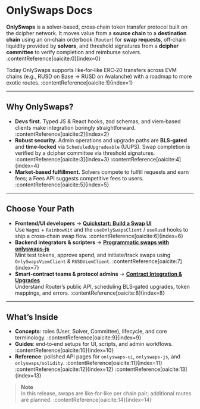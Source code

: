 # OnlySwaps Docs

**OnlySwaps** is a solver‑based, cross‑chain token transfer protocol built on the dcipher network. It moves value from a **source chain** to a **destination chain** using an on‑chain orderbook (`Router`) for **swap requests**, off‑chain liquidity provided by **solvers**, and threshold signatures from a **dcipher committee** to verify completion and reimburse solvers. :contentReference[oaicite:0]{index=0}

Today OnlySwaps supports like‑for‑like ERC‑20 transfers across EVM chains (e.g., RUSD on Base → RUSD on Avalanche) with a roadmap to more exotic routes. :contentReference[oaicite:1]{index=1}

---

## Why OnlySwaps?

- **Devs first.** Typed JS & React hooks, zod schemas, and viem‑based clients make integration boringly straightforward. :contentReference[oaicite:2]{index=2}
- **Robust security.** Admin operations and upgrade paths are **BLS‑gated** and **time‑locked** via `ScheduledUpgradeable` (UUPS). Swap completion is verified by a dcipher committee via threshold signatures. :contentReference[oaicite:3]{index=3} :contentReference[oaicite:4]{index=4}
- **Market‑based fulfillment.** Solvers compete to fulfill requests and earn fees; a Fees API suggests competitive fees to users. :contentReference[oaicite:5]{index=5}

---

## Choose Your Path

- **Frontend/UI developers** → **[Quickstart: Build a Swap UI](./guides/quickstart-ui.md)**  
  Use `Wagmi` + `RainbowKit` and the `useOnlySwapsClient` / `useRusd` hooks to ship a cross‑chain swap flow. :contentReference[oaicite:6]{index=6}
- **Backend integrators & scripters** → **[Programmatic swaps with onlyswaps‑js](./guides/programmatic-js.md)**  
  Mint test tokens, approve spend, and initiate/track swaps using `OnlySwapsViemClient` & `RUSDViemClient`. :contentReference[oaicite:7]{index=7}
- **Smart‑contract teams & protocol admins** → **[Contract Integration & Upgrades](./guides/contract-integration-upgrades.md)**  
  Understand Router’s public API, scheduling BLS‑gated upgrades, token mappings, and errors. :contentReference[oaicite:8]{index=8}

---

## What’s Inside

- **Concepts**: roles (User, Solver, Committee), lifecycle, and core terminology. :contentReference[oaicite:9]{index=9}  
- **Guides**: end‑to‑end setups for UI, scripts, and admin workflows. :contentReference[oaicite:10]{index=10}  
- **Reference**: polished API pages for `onlyswaps‑ui`, `onlyswaps‑js`, and `onlyswaps/solidity`. :contentReference[oaicite:11]{index=11} :contentReference[oaicite:12]{index=12} :contentReference[oaicite:13]{index=13}

> **Note**  
> In this release, swaps are like‑for‑like per chain pair; additional routes are planned. :contentReference[oaicite:14]{index=14}

